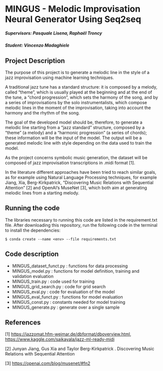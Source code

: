 # MINGUS - Melodic Improvisation Neural Generator Using Seq2seq

##### Supervisors: Pasquale Lisena, Raphaël Troncy 
##### Student: Vincenzo Madaghiele

## Project Description

The purpose of this project is to generate a melodic line in the style of a jazz improvisation using machine learning techniques.

A traditional jazz tune has a standard structure: it is composed by a melody, called “theme”, which is usually played at the beginning and at the end of the tune, a “chord progression”, which sets the harmony of the song, and by a series of improvisations by the solo instrumentalists, which compose melodic lines in the moment of the improvisation, taking into account the harmony and the rhythm of the song.

The goal of the developed model should be, therefore, to generate a melodic line starting from a “jazz standard” structure, composed by a “theme” (a melody) and a “harmonic progression” (a series of chords); these information will be the input of the model. The output will be a generated melodic line with style depending on the data used to train the model.

As the project concerns symbolic music generation, the dataset will be composed of jazz improvisation transcriptions in .midi format [1].

In the literature different approaches have been tried to reach similar goals, as for example using Natural Language Processing techniques, for example Jiang, Xia, Berg-Kirkpatrick, “Discovering Music Relations with Sequential Attention” [2] and OpenAI’s MuseNet [3], which both aim at generating melodic lines from a starting melody.

## Running the code

The libraries necessary to running this code are listed in the requirement.txt file. 
After downloading this repository, run the following code in the terminal to install the dependencies:
```
$ conda create --name <env> --file requirements.txt
```

## Code description

* MINGUS_dataset_funct.py : functions for data processing
* MINGUS_model.py : functions for model definition, training and validation evaluation 
* MINGUS_train.py : code used for training
* MINGUS_grid_search.py : code for grid search
* MINGUS_eval.py : code for evaluation of the model
* MINGUS_eval_funct.py : functions for model evaluation
* MINGUS_const.py : constants needed for model training
* MINGUS_generate.py : generate over a single sample

## References

[1] https://jazzomat.hfm-weimar.de/dbformat/dboverview.html, https://www.kaggle.com/saikayala/jazz-ml-ready-midi

[2] Junyan Jiang, Gus Xia and Taylor Berg-Kirkpatrick . Discovering Music Relations with Sequential Attention 

[3] https://openai.com/blog/musenet/#fn2

